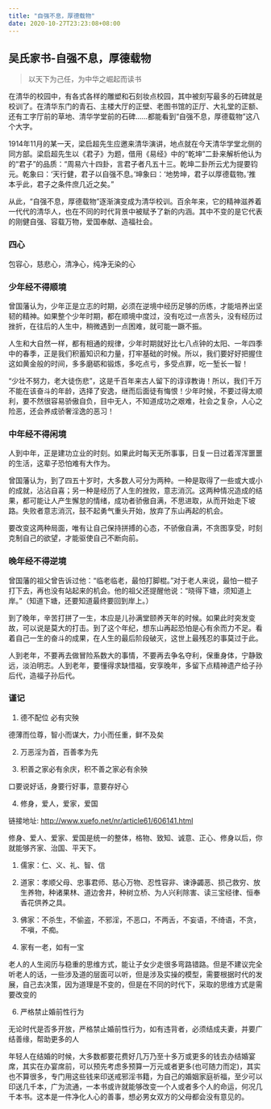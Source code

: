 ```yaml
---
title: "自强不息，厚德载物"
date: 2020-10-27T23:23:08+08:00
---
```


## 吴氏家书-自强不息，厚德载物

> 以天下为己任，为中华之崛起而读书

在清华的校园中，有各式各样的雕塑和石刻妆点校园，其中被刻写最多的石碑就是校训了。在清华东门的青石、主楼大厅的正壁、老图书馆的正厅、大礼堂的正额、还有工字厅前的草地、清华学堂前的石碑……都能看到“自强不息，厚德载物”这八个大字。

1914年11月的某一天，梁启超先生应邀来清华演讲，地点就在今天清华学堂北侧的同方部。梁启超先生以《君子》为题，借用《易经》中的“乾坤”二卦来解析他认为的“君子”的品质：“周易六十四卦，言君子者凡五十三。乾坤二卦所云尤为提要钧元。乾象曰：‘天行健，君子以自强不息。’坤象曰：‘地势坤，君子以厚德载物。’推本乎此，君子之条件庶几近之矣。”
 
从此，“自强不息，厚德载物”逐渐演变成为清华校训。百余年来，它的精神滋养着一代代的清华人，也在不同的时代背景中被赋予了新的内涵。其中不变的是它代表的刚健自强、容载万物，爱国奉献、造福社会。
 
### 四心

包容心，慈悲心，清净心，纯净无染的心

### 少年经不得顺境

曾国藩认为，少年正是立志的时期，必须在逆境中经历足够的历练，才能培养出坚韧的精神。如果整个少年时期，都在顺境中度过，没有吃过一点苦头，没有经历过挫折，在往后的人生中，稍微遇到一点困难，就可能一蹶不振。

人生和大自然一样，都有相通的规律，少年时期就好比七八点钟的太阳、一年四季中的春季，正是我们积蓄知识和力量，打牢基础的时候。所以，我们要好好把握住这如黄金般的时间，多多磨砺和锻炼，多吃点亏，多受点罪，吃一堑长一智！

“少壮不努力，老大徒伤悲”，这是千百年来古人留下的谆谆教诲！所以，我们千万不能在该奋斗的年龄，选择了安逸，继而后面徒有悔恨！少年时候，不要过得太顺利，要不然很容易骄傲自负，目中无人，不知道成功之艰难，社会之复杂，人心之险恶，还会养成骄奢淫逸的恶习！

### 中年经不得闲境

人到中年，正是建功立业的时刻。如果此时每天无所事事，日复一日过着浑浑噩噩的生活，这辈子恐怕难有大作为。

曾国藩认为，到了四五十岁时，大多数人可分为两种。一种是取得了一些或大或小的成就，沾沾自喜；另一种是经历了人生的挫败，意志消沉。这两种情况造成的结果，都可能让人产生懈怠的情绪，成功者骄傲自满，不思进取，从而开始走下坡路。失败者意志消沉，鼓不起勇气重头开始，放弃了东山再起的机会。

要改变这两种局面，唯有让自己保持拼搏的心态，不骄傲自满，不贪图享受，时刻克制自己的欲望，才能驱使自己不断向前。

### 晚年经不得逆境

曾国藩的祖父曾告诉过他：“临老临老，最怕打脚棍。”对于老人来说，最怕一棍子打下去，再也没有站起来的机会。他的祖父还提醒他说：“晓得下塘，须知道上岸。”（知道下塘，还要知道最终要回到岸上。）

到了晚年，辛苦打拼了一生，本应是儿孙满堂颐养天年的时候。如果此时突发变故，可以说是莫大的打击。到了这个年纪，想东山再起恐怕是心有余而力不足。看着自己一生的奋斗的成果，在人生的最后阶段破灭，这世上最残忍的事莫过于此。

人到老年，不要再去做冒险系数大的事情，不要再去争名夺利，保重身体，宁静致远，淡泊明志。人到老年，要懂得求缺惜福，安享晚年，多留下点精神遗产给子孙后代，造福子孙后代。

### 谨记

1. 德不配位 必有灾殃

 德薄而位尊，智小而谋大，力小而任重，鲜不及矣

2. 万恶淫为首，百善孝为先

3. 积善之家必有余庆，积不善之家必有余殃

  口要说好话，身要行好事，意要存好心

4. 修身，爱人，爱家，爱国

链接地址: http://www.xuefo.net/nr/article61/606141.html

修身、爱人、爱家、爱国是统一的整体，格物、致知、诚意、正心、修身以后，你就能够齐家、治国、平天下。

  1. 儒家：仁、义、礼、智、信

  2. 道家：孝顺父母、忠事君师、慈心万物、忍性容非、谏诤蠲恶、损己救穷、放生养物，种诸果林、道边舍井，种树立桥、为人兴利除害、读三宝经律、恒奉香花供养之具。

  3. 佛家：不杀生，不偷盗，不邪淫，不恶口，不两舌，不妄语，不绮语，不贪，不嗔，不痴。

5. 家有一老，如有一宝

  老人的人生阅历与稳重的思维方式，能让子女少走很多弯路错路。但是不建议完全听老人的话，一些涉及道的层面可以听，但是涉及实操的模型，需要根据时代的发展，自己去决策，因为道理是不变的，但是在不同的时代下，采取的思维方式是需要改变的

6. 严格禁止婚前性行为

  无论时代是否多开放，严格禁止婚前性行为，如有违背者，必须结成夫妻，并要广结善缘，帮助更多的人

  年轻人在结婚的时候，大多数都要花费好几万乃至十多万或更多的钱去办结婚宴席，其实在办宴席前，可以预先考虑多预算一万元或者更多(也可随力而定)，其实也不算很多，专门用这些钱来印送戒邪淫书籍，为自己的婚姻家庭祈福，至少可以印送几千本，广为流通，一本书或许就能够改变一个人或者多个人的命运，何况几千本书。这本是一件净化人心的善事，想必男女双方的父母都会没有意见的。